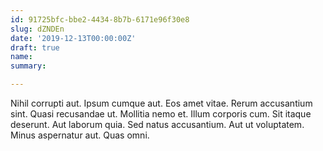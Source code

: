 ```yaml
---
id: 91725bfc-bbe2-4434-8b7b-6171e96f30e8
slug: dZNDEn
date: '2019-12-13T00:00:00Z'
draft: true
name: 
summary: 

---
```


Nihil corrupti aut. Ipsum cumque aut. Eos amet vitae. Rerum accusantium sint. Quasi recusandae ut. Mollitia nemo et. Illum corporis cum. Sit itaque deserunt. Aut laborum quia. Sed natus accusantium. Aut ut voluptatem. Minus aspernatur aut. Quas omni.
